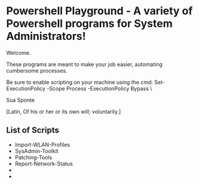# Powershell Playground - A variety of Powershell programs for System Administrators!

Welcome. 

These programs are meant to make your job easier, automating cumbersome processes.

Be sure to enable scripting on your machine using the cmd: Set-ExecutionPolicy -Scope Process -ExecutionPolicy Bypass
\



Sua Sponte

[Latin, Of his or her or its own will; voluntarily.]

## List of Scripts

- Import-WLAN-Profiles
- SysAdmin-Toolkit
- Patching-Tools
- Report-Network-Status
- 
-
